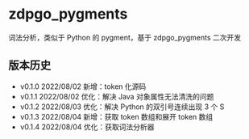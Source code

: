# zdpgo_pygments

词法分析，类似于 Python 的 pygment，基于 zdpgo_pygments 二次开发

## 版本历史

- v0.1.0 2022/08/02 新增：token 化源码
- v0.1.1 2022/08/02 优化：解决 Java 对象属性无法清洗的问题
- v0.1.2 2022/08/03 优化：解决 Python 的双引号连续出现 3 个 S
- v0.1.3 2022/08/04 新增：获取 token 数组和展开 token 数组
- v0.1.4 2022/08/04 优化：获取词法分析器
